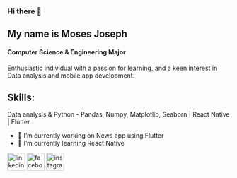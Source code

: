 ### Hi there 👋
## My name is Moses Joseph
#### Computer Science & Engineering Major
Enthusiastic individual with a passion for learning, and a keen interest in Data analysis and mobile app development. 

## Skills:
Data analysis & Python - Pandas, Numpy, Matplotlib, Seaborn | React Native | Flutter

- 🔭 I’m currently working on News app using Flutter 
- 🌱 I’m currently learning React Native  


[<img src='https://cdn.jsdelivr.net/npm/simple-icons@3.0.1/icons/linkedin.svg' alt='linkedin' height='40'>](https://www.linkedin.com/in/www.linkedin.com/in/moses-joseph-ba78291b7/)  [<img src='https://cdn.jsdelivr.net/npm/simple-icons@3.0.1/icons/facebook.svg' alt='facebook' height='40'>](https://www.facebook.com/https://www.facebook.com/benjamin.tutu.54)  [<img src='https://cdn.jsdelivr.net/npm/simple-icons@3.0.1/icons/instagram.svg' alt='instagram' height='40'>](https://www.instagram.com/https://www.instagram.com/benjamin.tutu.54//)  

